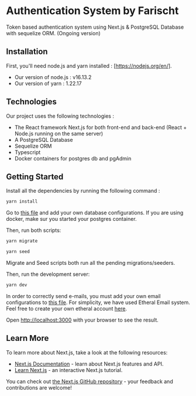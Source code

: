 # Authentication System by Farischt

Token based authentication system using Next.js & PostgreSQL Database with sequelize ORM. (Ongoing version)

## Installation

First, you'll need node.js and yarn installed : [https://nodejs.org/en/].

- Our version of node.js : v16.13.2
- Our version of yarn : 1.22.17

## Technologies

Our project uses the following technologies :

- The React framework Next.js for both front-end and back-end (React + Node.js running on the same server)
- A PostgreSQL Database
- Sequelize ORM
- Typescript
- Docker containers for postgres db and pgAdmin

## Getting Started

Install all the dependencies by running the following command :

```bash
yarn install
```

Go to [this file](server/database/config/config.json) and add your own database configurations. If you are using docker, make sur you started your postgres container.

Then, run both scripts:

```bash
yarn migrate

yarn seed
```

Migrate and Seed scripts both run all the pending migrations/seeders.

Then, run the development server:

```bash
yarn dev
```

In order to correctly send e-mails, you must add your own email configurations to [this file](server/mails/config/config.json). For simplicity, we have used Etheral Email system. Feel free to create your own etheral account [here](https://ethereal.email/).

Open [http://localhost:3000](http://localhost:3000) with your browser to see the result.

## Learn More

To learn more about Next.js, take a look at the following resources:

- [Next.js Documentation](https://nextjs.org/docs) - learn about Next.js features and API.
- [Learn Next.js](https://nextjs.org/learn) - an interactive Next.js tutorial.

You can check out [the Next.js GitHub repository](https://github.com/vercel/next.js/) - your feedback and contributions are welcome!
